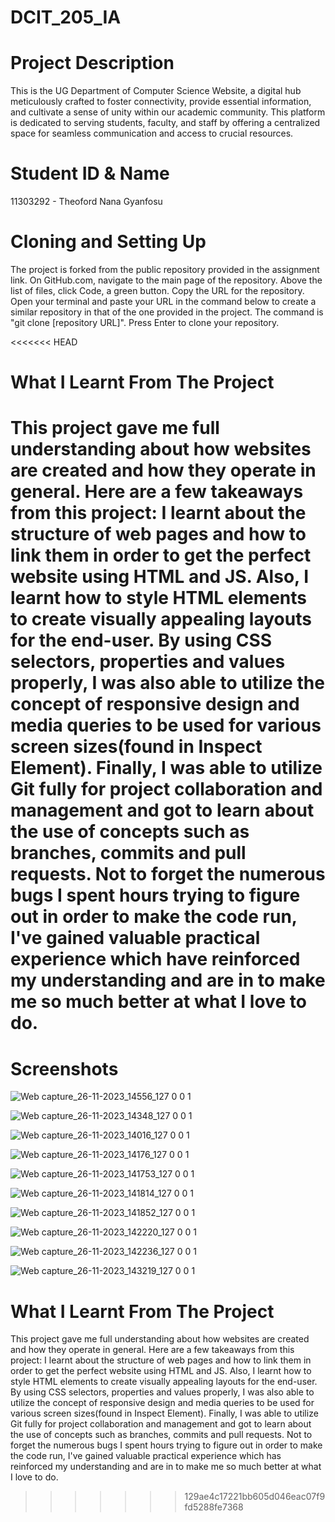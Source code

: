 # DCIT_205_IA
# Project Description
This is the UG Department of Computer Science Website, a digital hub meticulously crafted to foster connectivity, provide essential information, and cultivate a sense of unity within our academic community. This platform is dedicated to serving students, faculty, and staff by offering a centralized space for seamless communication and access to crucial resources.

# Student ID & Name
11303292 - Theoford Nana Gyanfosu

# Cloning and Setting Up
The project is forked from the public repository provided in the assignment link. On GitHub.com, navigate to the main page of the repository. Above the list of files, click Code, a green button. Copy the URL for the repository. Open your terminal and paste your URL in the command below to create a similar repository in that of the one provided in the project. The command is "git clone [repository URL]". Press Enter to clone your repository.

<<<<<<< HEAD
# What I Learnt From The Project
This project gave me full understanding about how websites are created and how they operate in general. Here are a few takeaways from this project: I learnt about the structure of web pages and how to link them in order to get the perfect website using HTML and JS. Also, I learnt how to style HTML elements to create visually appealing layouts for the end-user. By using CSS selectors, properties and values properly, I was also able to utilize the concept of responsive design and media queries to be used for various screen sizes(found in Inspect Element). Finally, I was able to utilize Git fully for project collaboration and management and got to learn about the use of concepts such as branches, commits and pull requests. Not to forget the numerous bugs I spent hours trying to figure out in order to make the code run, I've gained valuable practical experience which have reinforced my understanding and are in to make me so much better at what I love to do.
=======
# Screenshots

![Web capture_26-11-2023_14556_127 0 0 1](https://github.com/nanagyanfosu/11303292_DCIT_205_IA/assets/125629455/c7e135ea-4840-498d-acce-59c184c5ea5a)

![Web capture_26-11-2023_14348_127 0 0 1](https://github.com/nanagyanfosu/11303292_DCIT_205_IA/assets/125629455/3e4c79bf-56bd-4fbe-ba4f-190f17334d16)

![Web capture_26-11-2023_14016_127 0 0 1](https://github.com/nanagyanfosu/11303292_DCIT_205_IA/assets/125629455/e1317b20-dc22-4579-b773-d8127d83ab46)

![Web capture_26-11-2023_14176_127 0 0 1](https://github.com/nanagyanfosu/11303292_DCIT_205_IA/assets/125629455/7b693b5d-435d-4ffa-92e5-cd5212cf9fc3)

![Web capture_26-11-2023_141753_127 0 0 1](https://github.com/nanagyanfosu/11303292_DCIT_205_IA/assets/125629455/f7d7b7ac-3dff-439f-9a5b-2c32d1980eeb)

![Web capture_26-11-2023_141814_127 0 0 1](https://github.com/nanagyanfosu/11303292_DCIT_205_IA/assets/125629455/66834352-a36e-42cb-9704-7a4747e885b2)

![Web capture_26-11-2023_141852_127 0 0 1](https://github.com/nanagyanfosu/11303292_DCIT_205_IA/assets/125629455/cfcc1a75-9737-45b8-927e-43ebc3b00e5c)

![Web capture_26-11-2023_142220_127 0 0 1](https://github.com/nanagyanfosu/11303292_DCIT_205_IA/assets/125629455/9afecebf-a0d3-4672-a739-ff444fd9f970)

![Web capture_26-11-2023_142236_127 0 0 1](https://github.com/nanagyanfosu/11303292_DCIT_205_IA/assets/125629455/b62aed8f-e307-4260-830e-dcb3a181a167)

![Web capture_26-11-2023_143219_127 0 0 1](https://github.com/nanagyanfosu/11303292_DCIT_205_IA/assets/125629455/ed08a2ef-889c-4685-8497-b8c6a6e36037)


# What I Learnt From The Project
This project gave me full understanding about how websites are created and how they operate in general. Here are a few takeaways from this project: I learnt about the structure of web pages and how to link them in order to get the perfect website using HTML and JS. Also, I learnt how to style HTML elements to create visually appealing layouts for the end-user. By using CSS selectors, properties and values properly, I was also able to utilize the concept of responsive design and media queries to be used for various screen sizes(found in Inspect Element). Finally, I was able to utilize Git fully for project collaboration and management and got to learn about the use of concepts such as branches, commits and pull requests. Not to forget the numerous bugs I spent hours trying to figure out in order to make the code run, I've gained valuable practical experience which has reinforced my understanding and are in to make me so much better at what I love to do.
>>>>>>> 129ae4c17221bb605d046eac07f9fd5288fe7368
